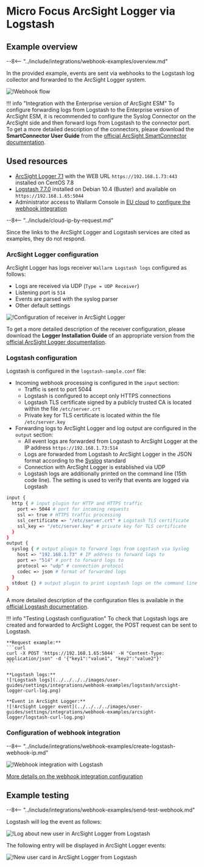 # Micro Focus ArcSight Logger via Logstash

## Example overview

--8<-- "../include/integrations/webhook-examples/overview.md"

In the provided example, events are sent via webhooks to the Logstash log collector and forwarded to the ArcSight Logger system.

![!Webhook flow](../../../../images/user-guides/settings/integrations/webhook-examples/logstash/arcsight-logger-scheme.png)

!!! info "Integration with the Enterprise version of ArcSight ESM"
    To configure forwarding logs from Logstash to the Enterprise version of ArcSight ESM, it is recommended to configure the Syslog Connector on the ArcSight side and then forward logs from Logstash to the connector port. To get a more detailed description of the connectors, please download the **SmartConnector User Guide** from the [official ArcSight SmartConnector documentation](https://community.microfocus.com/t5/ArcSight-Connectors/ct-p/ConnectorsDocs).

## Used resources

* [ArcSight Logger 7.1](#arcsight-logger-configuration) with the WEB URL `https://192.168.1.73:443` installed on CentOS 7.8
* [Logstash 7.7.0](#logstash-configuration) installed on Debian 10.4 (Buster) and available on `https://192.168.1.65:5044`
* Administrator access to Wallarm Console in [EU cloud](https://my.wallarm.com) to [configure the webhook integration](#configuration-of-webhook-integration)

--8<-- "../include/cloud-ip-by-request.md"

Since the links to the ArcSight Logger and Logstash services are cited as examples, they do not respond.

### ArcSight Logger configuration

ArcSight Logger has logs receiver `Wallarm Logstash logs` configured as follows:

* Logs are received via UDP (`Type = UDP Receiver`)
* Listening port is `514`
* Events are parsed with the syslog parser
* Other default settings

![!Configuration of receiver in ArcSight Logger](../../../../images/user-guides/settings/integrations/webhook-examples/arcsight-logger/logstash-setup.png)

To get a more detailed description of the receiver configuration, please download the **Logger Installation Guide** of an appropriate version from the [official ArcSight Logger documentation](https://community.microfocus.com/t5/Logger-Documentation/ct-p/LoggerDoc).

### Logstash configuration

Logstash is configured in the `logstash-sample.conf` file:

* Incoming webhook processing is configured in the `input` section:
    * Traffic is sent to port 5044
    * Logstash is configured to accept only HTTPS connections
    * Logstash TLS certificate signed by a publicly trusted CA is located within the file `/etc/server.crt`
    * Private key for TLS certificate is located within the file `/etc/server.key`
* Forwarding logs to ArcSight Logger and log output are configured in the `output` section:
    * All event logs are forwarded from Logstash to ArcSight Logger at the IP address `https://192.168.1.73:514`
    * Logs are forwarded from Logstash to ArcSight Logger in the JSON format according to the [Syslog](https://en.wikipedia.org/wiki/Syslog) standard
    * Connection with ArcSight Logger is established via UDP
    * Logstash logs are additionally printed on the command line (15th code line). The setting is used to verify that events are logged via Logstash

```bash linenums="1"
input {
  http { # input plugin for HTTP and HTTPS traffic
    port => 5044 # port for incoming requests
    ssl => true # HTTPS traffic processing
    ssl_certificate => "/etc/server.crt" # Logstash TLS certificate
    ssl_key => "/etc/server.key" # private key for TLS certificate
  }
}
output {
  syslog { # output plugin to forward logs from Logstash via Syslog
    host => "192.168.1.73" # IP address to forward logs to
    port => "514" # port to forward logs to
    protocol => "udp" # connection protocol
    codec => json # format of forwarded logs
  }
  stdout {} # output plugin to print Logstash logs on the command line
}
```

A more detailed description of the configuration files is available in the [official Logstash documentation](https://www.elastic.co/guide/en/logstash/current/configuration-file-structure.html).

!!! info "Testing Logstash configuration"
    To check that Logstash logs are created and forwarded to ArcSight Logger, the POST request can be sent to Logstash.

    **Request example:**
    ```curl
    curl -X POST 'https://192.168.1.65:5044' -H "Content-Type: application/json" -d '{"key1":"value1", "key2":"value2"}'
    ```

    **Logstash logs:**
    ![!Logstash logs](../../../../images/user-guides/settings/integrations/webhook-examples/logstash/arcsight-logger-curl-log.png)

    **Event in ArcSight Logger:**
    ![!ArcSight Logger event](../../../../images/user-guides/settings/integrations/webhook-examples/arcsight-logger/logstash-curl-log.png)

### Configuration of webhook integration

--8<-- "../include/integrations/webhook-examples/create-logstash-webhook-ip.md"

![!Webhook integration with Logstash](../../../../images/user-guides/settings/integrations/webhook-examples/logstash/add-webhook-integration-ip.png)

[More details on the webhook integration configuration](../webhook.md)

## Example testing

--8<-- "../include/integrations/webhook-examples/send-test-webhook.md"

Logstash will log the event as follows:

![!Log about new user in ArcSight Logger from Logstash](../../../../images/user-guides/settings/integrations/webhook-examples/logstash/arcsight-logger-user-log.png)

The following entry will be displayed in ArcSight Logger events:

![!New user card in ArcSight Logger from Logstash](../../../../images/user-guides/settings/integrations/webhook-examples/arcsight-logger/logstash-user.png)
